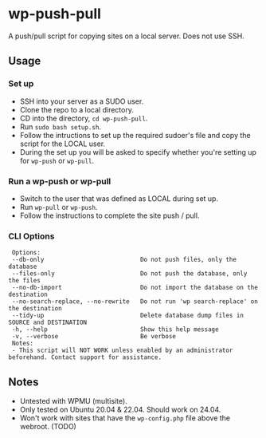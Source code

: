 # wp-push-pull
 A push/pull script for copying sites on a local server. 
 Does not use SSH.

## Usage
### Set up
 - SSH into your server as a SUDO user.
 - Clone the repo to a local directory.
 - CD into the directory, `cd wp-push-pull`.
 - Run `sudo bash setup.sh`.
 - Follow the intructions to set up the required sudoer's file and copy the script for the LOCAL user.
 - During the set up you will be asked to specify whether you're setting up for `wp-push` or `wp-pull`.

### Run a wp-push or wp-pull
- Switch to the user that was defined as LOCAL during set up.
- Run `wp-pull` or `wp-push`.
- Follow the instructions to complete the site push / pull.

### CLI Options

```
 Options:
 --db-only                           Do not push files, only the database
 --files-only                        Do not push the database, only the files
 --no-db-import                      Do not import the database on the destination
 --no-search-replace, --no-rewrite   Do not run 'wp search-replace' on the destination
 --tidy-up                           Delete database dump files in SOURCE and DESTINATION
 -h, --help                          Show this help message
 -v, --verbose                       Be verbose
 Notes:
 - This script will NOT WORK unless enabled by an administrator beforehand. Contact support for assistance.
```

## Notes
- Untested with WPMU (multisite).
- Only tested on Ubuntu 20.04 & 22.04. Should work on 24.04.
- Won't work with sites that have the `wp-config.php` file above the webroot. (TODO)
